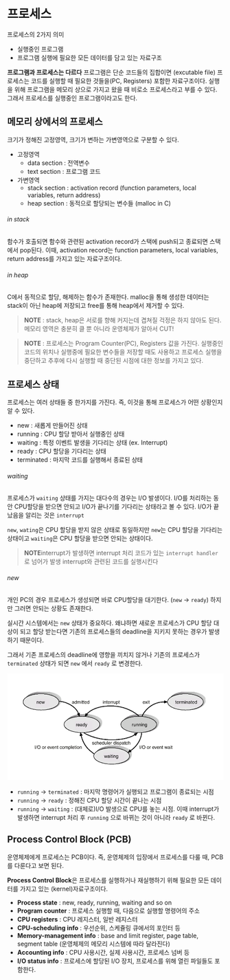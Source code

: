 # 프로세스

프로세스의 2가지 의미
- 실행중인 프로그램
- 프로그램 실행에 필요한 모든 데이터를 담고 있는 자료구조

**프로그램과 프로세스는 다르다**
프로그램은 단순 코드들의 집합이면 (excutable file) 프로세스는 코드를 실행할 때 필요한 것들을(PC, Registers) 포함한 자료구조이다. 실행을 위해 프로그램을 메모리 상으로 가지고 왔을 때 비로소 프로세스라고 부를 수 있다. 그래서 프로세스를 실행중인 프로그램이라고도 한다.
 

## 메모리 상에서의 프로세스

크기가 정해진 고정영역, 크기가 변하는 가변영역으로 구분할 수 있다.

- 고정영역
  - data section : 전역변수
  - text section : 프로그램 코드
- 가변영역
  - stack section : activation record (function parameters, local variables, return address)
  - heap section : 동적으로 할당되는 변수들 (malloc in C)

###### in stack 
함수가 호출되면 함수와 관련된 activation record가 스택에 push되고 종료되면 스택에서 pop된다. 이때, activation record는 function parameters, local variables, return address를 가지고 있는 자료구조이다.
###### in heap 
C에서 동적으로 할당, 해제하는 함수가 존재한다. malloc을 통해 생성한 데이터는 stack이 아닌 heap에 저장되고 free를 통해 heap에서 제거할 수 있다.

> **NOTE** : stack, heap은 서로를 향해 커지는데 겹쳐질 걱정은 하지 않아도 된다. 메모리 영역은 충분히 클 뿐 아니라 운영체제가 알아서 CUT!

> **NOTE** : 프로세스는 Program Counter(PC), Registers 값을 가진다.
> 실행중인 코드의 위치나 실행중에 필요한 변수들을 저장할 때도 사용하고 프로세스 실행을 중단하고 추후에 다시 실행할 때 중단된 시점에 대한 정보를 가지고 있다.

## 프로세스 상태 

프로세스는 여러 상태들 중 한가지를 가진다. 즉, 이것을 통해 프로세스가 어떤 상황인지 알 수 있다. 

- new : 새롭게 만들어진 상태
- running : CPU 할당 받아서 실행중인 상태
- waiting : 특정 이벤트 발생을 기다리는 상태 (ex. Interrupt)
- ready : CPU 할당을 기다리는 상태
- terminated : 마지막 코드를 실행해서 종료된 상태

###### waiting
프로세스가 `waiting` 상태를 가지는 대다수의 경우는 I/O 발생이다. I/O를 처리하는 동안 CPU할당을 받으면 안되고 I/O가 끝나기를 기다리는 상태라고 볼 수 있다. I/O가 끝났음을 알리는 것은 `interrupt`

`new`, `wating`은 CPU 할당을 받지 않은 상태로 동일하지만 `new`는 CPU 할당을 기다리는 상태이고 `waiting`은 CPU 할당을 받으면 안되는 상태이다.

> **NOTE**interrupt가 발생하면 interrupt 처리 코드가 있는 `interrupt handler` 로 넘어가 발생 interrupt와 관련된 코드를 실행시킨다

###### new
개인 PC의 경우 프로세스가 생성되면 바로 CPU할당을 대기한다. (`new` -> `ready`) 하지만 그러면 안되는 상황도 존재한다. 

실시간 시스템에서는 `new` 상태가 중요하다. 왜냐하면 새로운 프로세스가 CPU 할당 대상이 되고 할당 받는다면 기존의 프로세스들의 deadline을 지키지 못하는 경우가 발생하기 때문이다.

그래서 기존 프로세스의 deadline에 영향을 끼치지 않거나 기존의 프로세스가 `terminated` 상태가 되면 `new` 에서 `ready` 로 변경한다.

![](./img/operating-system-process-1.png)

- `running` -> `terminated` : 마지막 명령어가 실행되고 프로그램이 종료되는 시점
- `running` -> `ready` : 정해진 CPU 할당 시간이 끝나는 시점
- `running` -> `waiting` : (대체로)I/O 발생으로 CPU를 놓는 시점. 이때 interrupt가 발생하면 interrupt 처리 후 `running` 으로 바뀌는 것이 아니라 `ready` 로 바뀐다.

## Process Control Block (PCB)

운영체제에게 프로세스는 PCB이다. 즉, 운영체제의 입장에서 프로세스를 다룰 때, PCB를 다룬다고 보면 된다.

**Process Control Block**은 프로세스를 실행하거나 재실행하기 위해 필요한 모든 데이터를 가지고 있는 (kernel)자료구조이다.

- **Process state** : new, ready, running, waiting and so on
- **Program counter** : 프로세스 실행할 때, 다음으로 실행할 명령어의 주소
- **CPU registers** : CPU 레지스터, 일반 레지스터
- **CPU-scheduling info** : 우선순위, 스케쥴링 큐에서의 포인터 등
- **Memory-management info** : base and limit register, page table, segment table (운영체제의 메모리 시스템에 따라 달라진다)
- **Accounting info** : CPU 사용시간, 실제 사용시간, 프로세스 넘버 등
- **I/O status info** : 프로세스에 할당된 I/O 장치, 프로세스를 위해 열린 파일들도 포함한다.